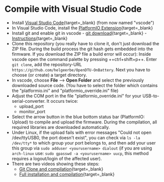 # Compile with Visual Studio Code

* Install [Visual Studio Code](https://code.visualstudio.com/download){target=_blank} (from now named "vscode")
* In Visual Studio Code, install the [PlatformIO Extension](https://marketplace.visualstudio.com/items?itemName=platformio.platformio-ide){target=_blank}
* Install git and enable git in vscode - [git download](https://git-scm.com/downloads/){target=_blank} - [Instructions](https://www.jcchouinard.com/install-git-in-vscode/){target=_blank}
* Clone this repository (you really have to clone it, don't just download the ZIP file. During the build process the git hash gets embedded into the firmware. If you download the ZIP file a build error will occur): Inside vscode open the command palette by pressing ++ctrl+shift+p++. Enter `git clone`, add the repository-URL `https://github.com/helgeerbe/OpenDTU-OnBattery`. Next you have to choose (or create) a target directory.
* In vscode, choose **File** --> **Open Folder** and select the previously downloaded source code. (You have to select the folder which contains the "platformio.ini" and "platformio_override.ini" file)
* Adjust the COM port in the file "platformio_override.ini" for your USB-to-serial-converter. It occurs twice:
    * upload_port
    * monitor_port
* Select the arrow button in the blue bottom status bar (PlatformIO: Upload) to compile and upload the firmware. During the compilation, all required libraries are downloaded automatically.
* Under Linux, if the upload fails with error messages "Could not open /dev/ttyUSB0, the port doesn't exist", you can check via ```ls -la /dev/tty*``` to which group your port belongs to, and then add your user this group via ```sudo adduser <yourusername> dialout``` (if you are using ```arch-linux``` use: ```sudo gpasswd -a <yourusername> uucp```, this method requires a logout/login of the affected user).
* There are two videos showing these steps:
    * [Git Clone and compilation](https://youtu.be/9cA_esv3zeA){target=_blank}
    * [Full installation and compilation](https://youtu.be/xs6TqHn7QWM){target=_blank}
